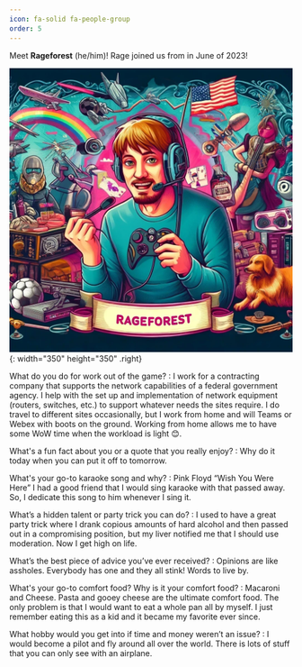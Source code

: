 ```yaml
---
icon: fa-solid fa-people-group
order: 5
---
```


Meet **Rageforest** (he/him)! Rage joined us from <The Zug Awakens> in June of 2023!

![Rageforest](/images/rageforest.png){: width="350" height="350" .right}

What do you do for work out of the game?
: I work for a contracting company that supports the network capabilities of a federal government agency. I help with the set up and implementation of network equipment (routers, switches, etc.) to support whatever needs the sites require. I do travel to different sites occasionally, but I work from home and will Teams or Webex with boots on the ground. Working from home allows me to have some WoW time when the workload is light 😊.

What's a fun fact about you or a quote that you really enjoy?
: Why do it today when you can put it off to tomorrow.

What's your go-to karaoke song and why? 
: Pink Floyd “Wish You Were Here” I had a good friend that I would sing karaoke with that passed away. So, I dedicate this song to him whenever I sing it.

What’s a hidden talent or party trick you can do? 
: I used to have a great party trick where I drank copious amounts of hard alcohol and then passed out in a compromising position, but my liver notified me that I should use moderation. Now I get high on life.

What’s the best piece of advice you’ve ever received? 
: Opinions are like assholes. Everybody has one and they all stink! Words to live by.

What's your go-to comfort food? Why is it  your comfort food? 
: Macaroni and Cheese. Pasta and gooey cheese are the ultimate comfort food. The only problem is that I would want to eat a whole pan all by myself. I just remember eating this as a kid and it became my favorite ever since.

What hobby would you get into if time and money weren’t an issue? 
: I would become a pilot and fly around all over the world. There is lots of stuff that you can only see with an airplane.